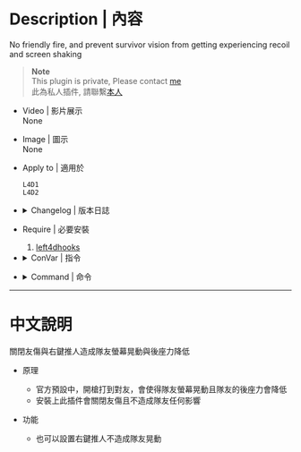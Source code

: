 # Description | 內容
No friendly fire, and prevent survivor vision from getting experiencing recoil and screen shaking

> __Note__ <br/>
This plugin is private, Please contact [me](https://github.com/fbef0102/Game-Private_Plugin#私人插件列表-private-plugins-list)<br/>
此為私人插件, 請聯繫[本人](https://github.com/fbef0102/Game-Private_Plugin#私人插件列表-private-plugins-list)

* Video | 影片展示
<br/>None

* Image | 圖示
<br/>None

* Apply to | 適用於
	```
	L4D1 
	L4D2
	```

* <details><summary>Changelog | 版本日誌</summary>

	* v1.0 (2023-4-6)
		* Initial Release
</details>

* Require | 必要安裝
	1. [left4dhooks](https://forums.alliedmods.net/showthread.php?t=321696)

* <details><summary>ConVar | 指令</summary>

	* cfg/sourcemod/l4d_block_ff_shake.cfg
		```php
		// 0=Plugin off, 1=Plugin on.
		l4d_block_ff_shake_enable "1"

		// If 1, Block shove too
		l4d_block_ff_shake_shove "1"
		```
</details>

* <details><summary>Command | 命令</summary>
	
	None
</details>

- - - -
# 中文說明
關閉友傷與右鍵推人造成隊友螢幕晃動與後座力降低

* 原理
	* 官方預設中，開槍打到對友，會使得隊友螢幕晃動且隊友的後座力會降低
	* 安裝上此插件會關閉友傷且不造成隊友任何影響

* 功能
	* 也可以設置右鍵推人不造成隊友晃動